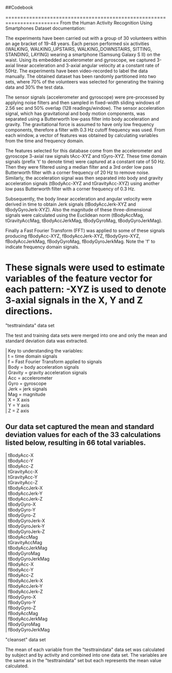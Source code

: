 ##Codebook

========================================================================
From the Human Activity Recognition Using Smartphones Dataset documentation:

The experiments have been carried out with a group of 30 volunteers within an age bracket of 19-48 years. Each person performed six 
activities (WALKING, WALKING_UPSTAIRS, WALKING_DOWNSTAIRS, SITTING, STANDING, LAYING) wearing a smartphone (Samsung Galaxy S II) on the 
waist. Using its embedded accelerometer and gyroscope, we captured 3-axial linear acceleration and 3-axial angular velocity at a 
constant rate of 50Hz. The experiments have been video-recorded to label the data manually. The obtained dataset has been randomly 
partitioned into two sets, where 70% of the volunteers was selected for generating the training data and 30% the test data. 

The sensor signals (accelerometer and gyroscope) were pre-processed by applying noise filters and then sampled in fixed-width sliding windows of 2.56 sec and 50% overlap (128 readings/window). The sensor acceleration signal, which has gravitational and body motion components, was separated using a Butterworth low-pass filter into body acceleration and gravity. The gravitational force is assumed to have only low frequency components, therefore a filter with 0.3 Hz cutoff frequency was used. From each window, a vector of features was obtained by calculating variables from the time and frequency domain. 

The features selected for this database come from the accelerometer and gyroscope 3-axial raw signals tAcc-XYZ and tGyro-XYZ. These time domain signals (prefix 't' to denote time) were captured at a constant rate of 50 Hz. Then they were filtered using a median filter and a 3rd order low pass Butterworth filter with a corner frequency of 20 Hz to remove noise. Similarly, the acceleration signal was then separated into body and gravity acceleration signals (tBodyAcc-XYZ and tGravityAcc-XYZ) using another low pass Butterworth filter with a corner frequency of 0.3 Hz. 

Subsequently, the body linear acceleration and angular velocity were derived in time to obtain Jerk signals (tBodyAccJerk-XYZ and 
tBodyGyroJerk-XYZ). Also the magnitude of these three-dimensional signals were calculated using the Euclidean norm (tBodyAccMag, tGravityAccMag, tBodyAccJerkMag, tBodyGyroMag, tBodyGyroJerkMag). 

Finally a Fast Fourier Transform (FFT) was applied to some of these signals producing fBodyAcc-XYZ, fBodyAccJerk-XYZ, fBodyGyro-XYZ, 
fBodyAccJerkMag, fBodyGyroMag, fBodyGyroJerkMag. Note the 'f' to indicate frequency domain signals. 

These signals were used to estimate variables of the feature vector for each pattern: -XYZ is used to denote 3-axial signals in the X, Y and Z directions.
============================================================================

"testtraindata" data set

The test and training data sets were merged into one and only the mean and standard deviation data was extracted.

| Key to understanding the variables:  
| t = time domain signals  
| f = Fast Fourier Transform applied to signals  
| Body = body acceleration signals  
| Gravity = gravity acceleration signals  
| Acc = accelerometer  
| Gyro = gyroscope  
| Jerk = jerk signals  
| Mag = magnitude  
| X = X axis  
| Y = Y axis  
| Z = Z axis  


Our data set captured the mean and standard deviation values for each of the 33 calculations listed below, resulting in 66 total variables.
----------
| tBodyAcc-X  
| tBodyAcc-Y  
| tBodyAcc-Z  
| tGravityAcc-X  
| tGravityAcc-Y  
| tGravityAcc-Z  
| tBodyAccJerk-X  
| tBodyAccJerk-Y  
| tBodyAccJerk-Z  
| tBodyGyro-X  
| tBodyGyro-Y  
| tBodyGyro-Z  
| tBodyGyroJerk-X  
| tBodyGyroJerk-Y  
| tBodyGyroJerk-Z  
| tBodyAccMag  
| tGravityAccMag  
| tBodyAccJerkMag  
| tBodyGyroMag  
| tBodyGyroJerkMag  
| fBodyAcc-X  
| fBodyAcc-Y  
| fBodyAcc-Z  
| fBodyAccJerk-X  
| fBodyAccJerk-Y  
| fBodyAccJerk-Z  
| fBodyGyro-X  
| fBodyGyro-Y  
| fBodyGyro-Z  
| fBodyAccMag  
| fBodyAccJerkMag  
| fBodyGyroMag  
| fBodyGyroJerkMag  

"cleanset" data set

The mean of each variable from the "testtraindata" data set was calculated by subject and by activity and combined into one data set. The variables are the same as in the "testtraindata" set but each represents the mean value calculated.

